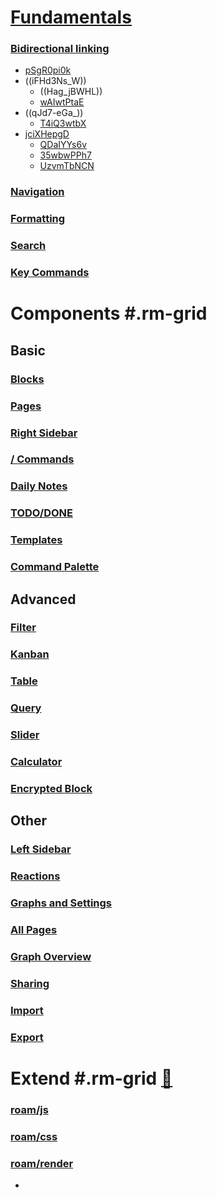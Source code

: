 # [Fundamentals](./Fundamentals.md) 
### [Bidirectional linking](<./Bidirectional linking.md>)
- [pSgR0pi0k](<./Bidirectional linking.md>)
- ((iFHd3Ns_W))
    - ((Hag_jBWHL))
    - [wAIwtPtaE](<./Bidirectional linking.md>)
- ((qJd7-eGa_))
    - [T4iQ3wtbX](<./Bidirectional linking.md>)
- [jciXHepgD](<./Bidirectional linking.md>)
    - [QDaIYYs6v](<./Bidirectional linking.md>)
    - [35wbwPPh7](<./Bidirectional linking.md>)
    - [UzvmTbNCN](<./Bidirectional linking.md>)
### [Navigation](./Navigation.md)
### [Formatting](./Formatting.md)
### [Search](./Search.md)
### [Key Commands](<./Key Commands.md>)
# **Components** #.rm-grid
## Basic
### [Blocks](./Blocks.md)
### [Pages](./Pages.md)
### [Right Sidebar](<./Right Sidebar.md>)
### [/ Commands](<./_ Commands.md>)
### [Daily Notes](<./Daily Notes.md>)
### [TODO/DONE](./TODO_DONE.md)
### [Templates](./Templates.md)
### [Command Palette](<./Command Palette.md>)
## Advanced
### [Filter](./Filter.md)
### [Kanban](./Kanban.md)
### [Table](./Table.md)
### [Query](./Query.md)
### [Slider](./Slider.md)
### [Calculator](./Calculator.md)
### [Encrypted Block](<./Encrypted Block.md>)
## Other
### [Left Sidebar](<./Left Sidebar.md>)
### [Reactions](./Reactions.md)
### [Graphs and Settings](<./Graphs and Settings.md>)
### [All Pages](<./All Pages.md>)
### [Graph Overview](<./Graph Overview.md>)
### [Sharing](./Sharing.md)
### [Import](./Import.md)
### [Export](./Export.md)
# **Extend** #.rm-grid [🚧](roam-block://dmQooXFj9)
### [roam/js](./roam_js.md) 
### [roam/css](./roam_css.md)
### [roam/render](./roam_render.md)
- 